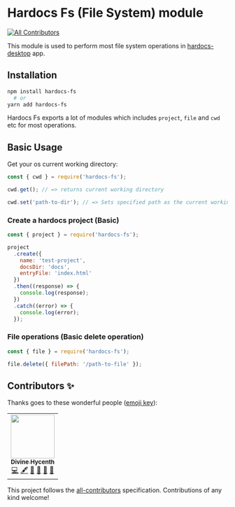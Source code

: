 # Hardocs Fs (File System) module
<!-- ALL-CONTRIBUTORS-BADGE:START - Do not remove or modify this section -->
[![All Contributors](https://img.shields.io/badge/all_contributors-1-orange.svg?style=flat-square)](#contributors-)
<!-- ALL-CONTRIBUTORS-BADGE:END -->

This module is used to perform most file system operations in [hardocs-desktop](https://hardocs.github.io) app.

## Installation

```sh
npm install hardocs-fs
  # or
yarn add hardocs-fs
```

Hardocs Fs exports a lot of modules which includes `project`, `file` and `cwd` etc for most operations.

## Basic Usage

Get your os current working directory:

```js
const { cwd } = require('hardocs-fs');

cwd.get(); // => returns current working directory

cwd.set('path-to-dir'); // => Sets specified path as the current working directory.
```

### Create a hardocs project (Basic)

```js
const { project } = require('hardocs-fs');

project
  .create({
    name: 'test-project',
    docsDir: 'docs',
    entryFile: 'index.html'
  })
  .then((response) => {
    console.log(response);
  })
  .catch((error) => {
    console.log(error);
  });
```

### File operations (Basic delete operation)

```js
const { file } = require('hardocs-fs');

file.delete({ filePath: '/path-to-file' });
```

## Contributors ✨

Thanks goes to these wonderful people ([emoji key](https://allcontributors.org/docs/en/emoji-key)):

<!-- ALL-CONTRIBUTORS-LIST:START - Do not remove or modify this section -->
<!-- prettier-ignore-start -->
<!-- markdownlint-disable -->
<table>
  <tr>
    <td align="center"><a href="https://divinehycenth.com/"><img src="https://avatars.githubusercontent.com/u/49137104?v=4?s=100" width="100px;" alt=""/><br /><sub><b>Divine Hycenth</b></sub></a><br /><a href="https://github.com/Hardocs/hardocs-fs/commits?author=DNature" title="Code">💻</a> <a href="#content-DNature" title="Content">🖋</a> <a href="#design-DNature" title="Design">🎨</a> <a href="https://github.com/Hardocs/hardocs-fs/commits?author=DNature" title="Documentation">📖</a> <a href="#ideas-DNature" title="Ideas, Planning, & Feedback">🤔</a> <a href="#maintenance-DNature" title="Maintenance">🚧</a></td>
  </tr>
</table>

<!-- markdownlint-restore -->
<!-- prettier-ignore-end -->

<!-- ALL-CONTRIBUTORS-LIST:END -->

This project follows the [all-contributors](https://github.com/all-contributors/all-contributors) specification. Contributions of any kind welcome!